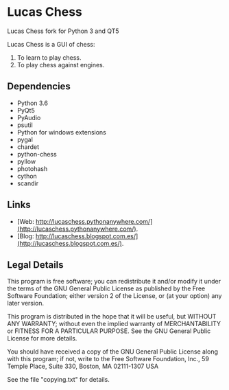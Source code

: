 Lucas Chess
===========

Lucas Chess fork for Python 3 and QT5

Lucas Chess is a GUI of chess:

1. To learn to play chess.
2. To play chess against engines.

Dependencies
------------

* Python 3.6
* PyQt5
* PyAudio
* psutil
* Python for windows extensions
* pygal
* chardet
* python-chess
* pyllow
* photohash
* cython
* scandir

Links
-----

* [Web: http://lucaschess.pythonanywhere.com/](http://lucaschess.pythonanywhere.com/).
* [Blog: http://lucaschess.blogspot.com.es/](http://lucaschess.blogspot.com.es/).

Legal Details
-------------

This program is free software; you can redistribute it and/or modify
it under the terms of the GNU General Public License as published by
the Free Software Foundation; either version 2 of the License, or (at
your option) any later version.

This program is distributed in the hope that it will be useful, but
WITHOUT ANY WARRANTY; without even the implied warranty of
MERCHANTABILITY or FITNESS FOR A PARTICULAR PURPOSE.  See the GNU
General Public License for more details.

You should have received a copy of the GNU General Public License
along with this program; if not, write to the Free Software
Foundation, Inc., 59 Temple Place, Suite 330, Boston, MA 02111-1307
USA

See the file "copying.txt" for details.



